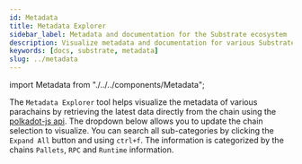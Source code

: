 ```yaml
---
id: Metadata
title: Metadata Explorer
sidebar_label: Metadata and documentation for the Substrate ecosystem
description: Visualize metadata and documentation for various Substrate chains.
keywords: [docs, substrate, metadata]
slug: ../metadata
---
```


import Metadata from "./../../components/Metadata";

The `Metadata Explorer` tool helps visualize the metadata of various parachains by retrieving the
latest data directly from the chain using the [polkadot-js api](https://github.com/polkadot-js/api).
The dropdown below allows you to update the chain selection to visualize. You can search all
sub-categories by clicking the `Expand All` button and using `ctrl+f`. The information is
categorized by the chains `Pallets`, `RPC` and `Runtime` information.

<Metadata version="V14"/>
